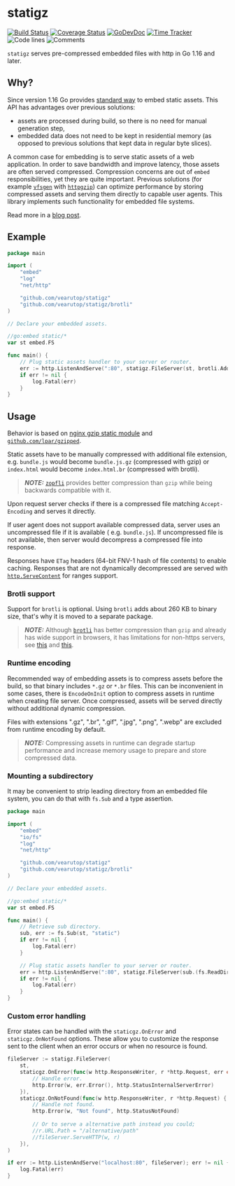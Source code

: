 # statigz

[![Build Status](https://github.com/vearutop/statigz/workflows/test-unit/badge.svg)](https://github.com/vearutop/statigz/actions?query=branch%3Amaster+workflow%3Atest-unit)
[![Coverage Status](https://codecov.io/gh/vearutop/statigz/branch/master/graph/badge.svg)](https://codecov.io/gh/vearutop/statigz)
[![GoDevDoc](https://img.shields.io/badge/dev-doc-00ADD8?logo=go)](https://pkg.go.dev/github.com/vearutop/statigz)
[![Time Tracker](https://wakatime.com/badge/github/vearutop/statigz.svg)](https://wakatime.com/badge/github/vearutop/statigz)
![Code lines](https://sloc.xyz/github/vearutop/statigz/?category=code)
![Comments](https://sloc.xyz/github/vearutop/statigz/?category=comments)

`statigz` serves pre-compressed embedded files with http in Go 1.16 and later.

## Why?

Since version 1.16 Go provides [standard way](https://tip.golang.org/pkg/embed/) to embed static assets. This API has
advantages over previous solutions:

* assets are processed during build, so there is no need for manual generation step,
* embedded data does not need to be kept in residential memory (as opposed to previous solutions that kept data in
  regular byte slices).

A common case for embedding is to serve static assets of a web application. In order to save bandwidth and improve
latency, those assets are often served compressed. Compression concerns are out of `embed` responsibilities, yet they
are quite important. Previous solutions (for example [`vfsgen`](https://github.com/shurcooL/vfsgen)
with [`httpgzip`](https://github.com/shurcooL/httpgzip)) can optimize performance by storing compressed assets and
serving them directly to capable user agents. This library implements such functionality for embedded file systems.

Read more in a [blog post](https://dev.to/vearutop/serving-compressed-static-assets-with-http-in-go-1-16-55bb).

## Example

```go
package main

import (
	"embed"
	"log"
	"net/http"

	"github.com/vearutop/statigz"
	"github.com/vearutop/statigz/brotli"
)

// Declare your embedded assets.

//go:embed static/*
var st embed.FS

func main() {
	// Plug static assets handler to your server or router.
	err := http.ListenAndServe(":80", statigz.FileServer(st, brotli.AddEncoding))
	if err != nil {
		log.Fatal(err)
	}
}
```

## Usage

Behavior is based on [nginx gzip static module](http://nginx.org/en/docs/http/ngx_http_gzip_static_module.html) and
[`github.com/lpar/gzipped`](https://github.com/lpar/gzipped).

Static assets have to be manually compressed with additional file extension, e.g. `bundle.js` would
become `bundle.js.gz` (compressed with gzip) or `index.html` would become `index.html.br` (compressed with brotli).

> **_NOTE:_** [`zopfli`](https://github.com/google/zopfli) provides better compression than `gzip` while being
> backwards compatible with it.

Upon request server checks if there is a compressed file matching `Accept-Encoding` and serves it directly.

If user agent does not support available compressed data, server uses an uncompressed file if it is available (
e.g. `bundle.js`). If uncompressed file is not available, then server would decompress a compressed file into response.

Responses have `ETag` headers (64-bit FNV-1 hash of file contents) to enable caching. Responses that are not dynamically
decompressed are served with [`http.ServeContent`](https://golang.org/pkg/net/http/#ServeContent) for ranges support.

### Brotli support

Support for `brotli` is optional. Using `brotli` adds about 260 KB to binary size, that's why it is moved to a separate
package.

> **_NOTE:_** Although [`brotli`](https://github.com/google/brotli) has better compression than `gzip` and already
> has wide support in browsers, it has limitations for non-https servers,
> see [this](https://bugs.chromium.org/p/chromium/issues/detail?id=452335)
> and [this](https://bugzilla.mozilla.org/show_bug.cgi?id=1218924).

### Runtime encoding

Recommended way of embedding assets is to compress assets before the build, so that binary includes `*.gz` or `*.br`
files. This can be inconvenient in some cases, there is `EncodeOnInit` option to compress assets in runtime when
creating file server. Once compressed, assets will be served directly without additional dynamic compression.

Files with extensions ".gz", ".br", ".gif", ".jpg", ".png", ".webp" are excluded from runtime encoding by default.

> **_NOTE:_** Compressing assets in runtime can degrade startup performance and increase memory usage to prepare and store compressed data.

### Mounting a subdirectory

It may be convenient to strip leading directory from an embedded file system, you can do that with `fs.Sub` and a type
assertion.

```go
package main

import (
	"embed"
	"io/fs"
	"log"
	"net/http"

	"github.com/vearutop/statigz"
	"github.com/vearutop/statigz/brotli"
)

// Declare your embedded assets.

//go:embed static/*
var st embed.FS

func main() {
	// Retrieve sub directory.
	sub, err := fs.Sub(st, "static")
	if err != nil {
		log.Fatal(err)
	}

	// Plug static assets handler to your server or router.
	err = http.ListenAndServe(":80", statigz.FileServer(sub.(fs.ReadDirFS), brotli.AddEncoding))
	if err != nil {
		log.Fatal(err)
	}
}
```

### Custom error handling

Error states can be handled with the `staticgz.OnError` and `staticgz.OnNotFound` options. These allow you to customize
the response sent to the client when an error occurs or when no resource is found.

```go
fileServer := statigz.FileServer(
	st,
	staticgz.OnError(func(w http.ResponseWriter, r *http.Request, err error) {
		// Handle error.
		http.Error(w, err.Error(), http.StatusInternalServerError)
	}),
	staticgz.OnNotFound(func(w http.ResponseWriter, r *http.Request) {
		// Handle not found.
		http.Error(w, "Not found", http.StatusNotFound)
		
		// Or to serve a alternative path instead you could;
        //r.URL.Path = "/alternative/path"
        //fileServer.ServeHTTP(w, r)
	}),
)

if err := http.ListenAndServe("localhost:80", fileServer); err != nil {
    log.Fatal(err)
}
```
